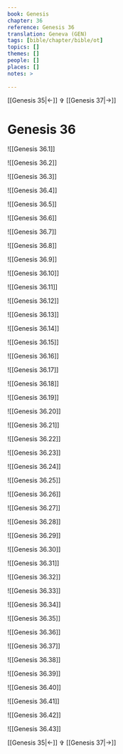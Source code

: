 ```yaml
---
book: Genesis
chapter: 36
reference: Genesis 36
translation: Geneva (GEN)
tags: [bible/chapter/bible/ot]
topics: []
themes: []
people: []
places: []
notes: >
  
---
```


[[Genesis 35|<-]] ✞ [[Genesis 37|->]]

# Genesis 36

![[Genesis 36.1]]

![[Genesis 36.2]]

![[Genesis 36.3]]

![[Genesis 36.4]]

![[Genesis 36.5]]

![[Genesis 36.6]]

![[Genesis 36.7]]

![[Genesis 36.8]]

![[Genesis 36.9]]

![[Genesis 36.10]]

![[Genesis 36.11]]

![[Genesis 36.12]]

![[Genesis 36.13]]

![[Genesis 36.14]]

![[Genesis 36.15]]

![[Genesis 36.16]]

![[Genesis 36.17]]

![[Genesis 36.18]]

![[Genesis 36.19]]

![[Genesis 36.20]]

![[Genesis 36.21]]

![[Genesis 36.22]]

![[Genesis 36.23]]

![[Genesis 36.24]]

![[Genesis 36.25]]

![[Genesis 36.26]]

![[Genesis 36.27]]

![[Genesis 36.28]]

![[Genesis 36.29]]

![[Genesis 36.30]]

![[Genesis 36.31]]

![[Genesis 36.32]]

![[Genesis 36.33]]

![[Genesis 36.34]]

![[Genesis 36.35]]

![[Genesis 36.36]]

![[Genesis 36.37]]

![[Genesis 36.38]]

![[Genesis 36.39]]

![[Genesis 36.40]]

![[Genesis 36.41]]

![[Genesis 36.42]]

![[Genesis 36.43]]

[[Genesis 35|<-]] ✞ [[Genesis 37|->]]
